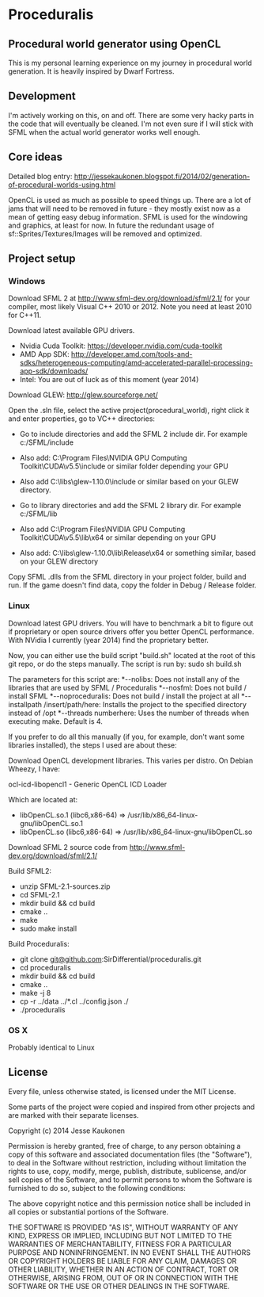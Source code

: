 # Proceduralis
## Procedural world generator using OpenCL

This is my personal learning experience on my journey in procedural world generation. It is heavily inspired by Dwarf Fortress.

## Development

I'm actively working on this, on and off. There are some very hacky parts in the code that will eventually be cleaned. I'm not even sure if I will stick with SFML when the actual world generator works well enough.

## Core ideas

Detailed blog entry: http://jessekaukonen.blogspot.fi/2014/02/generation-of-procedural-worlds-using.html

OpenCL is used as much as possible to speed things up. There are a lot of jams that will need to be removed in future - they mostly exist now as a mean of getting easy debug information. SFML is used for the windowing and graphics, at least for now. In future the redundant usage of sf::Sprites/Textures/Images will be removed and optimized.

## Project setup

### Windows

Download SFML 2 at http://www.sfml-dev.org/download/sfml/2.1/ for your compiler, most likely Visual C++ 2010 or 2012. Note you need at least 2010 for C++11.

Download latest available GPU drivers.

* Nvidia Cuda Toolkit: https://developer.nvidia.com/cuda-toolkit
* AMD App SDK: http://developer.amd.com/tools-and-sdks/heterogeneous-computing/amd-accelerated-parallel-processing-app-sdk/downloads/
* Intel: You are out of luck as of this moment (year 2014) 

Download GLEW: http://glew.sourceforge.net/

Open the .sln file, select the active project(procedural_world), right click it and enter properties, go to VC++ directories:
* Go to include directories and add the SFML 2 include dir. For example c:/SFML/include
* Also add: C:\Program Files\NVIDIA GPU Computing Toolkit\CUDA\v5.5\include or similar folder depending your GPU
* Also add C:\libs\glew-1.10.0\include or similar based on your GLEW directory.

* Go to library directories and add the SFML 2 library dir. For example c:/SFML/lib
* Also add C:\Program Files\NVIDIA GPU Computing Toolkit\CUDA\v5.5\lib\x64 or similar depending on your GPU
* Also add: C:\libs\glew-1.10.0\lib\Release\x64 or something similar, based on your GLEW directory

Copy SFML .dlls from the SFML directory in your project folder, build and run. If the game doesn't find data, copy the folder in Debug / Release folder.

### Linux

Download latest GPU drivers. You will have to benchmark a bit to figure out if proprietary or open source drivers offer you better OpenCL performance. With NVidia I currently (year 2014) find the proprietary better.

Now, you can either use the build script "build.sh" located at the root of this git repo, or do the steps manually. The script is run by:
sudo sh build.sh

The parameters for this script are:
*--nolibs: Does not install any of the libraries that are used by SFML / Proceduralis
*--nosfml: Does not build / install SFML
*--noproceduralis: Does not build / install the project at all
*--installpath /insert/path/here: Installs the project to the specified directory instead of /opt
*--threads numberhere: Uses the number of threads when executing make. Default is 4.

If you prefer to do all this manually (if you, for example, don't want some libraries installed), the steps I used are about these:

Download OpenCL development libraries. This varies per distro. On Debian Wheezy, I have:

ocl-icd-libopencl1 - Generic OpenCL ICD Loader

Which are located at:

* libOpenCL.so.1 (libc6,x86-64) => /usr/lib/x86_64-linux-gnu/libOpenCL.so.1
* libOpenCL.so (libc6,x86-64) => /usr/lib/x86_64-linux-gnu/libOpenCL.so

Download SFML 2 source code from http://www.sfml-dev.org/download/sfml/2.1/

Build SFML2:

* unzip  SFML-2.1-sources.zip
* cd SFML-2.1
* mkdir build && cd build
* cmake ..
* make
* sudo make install

Build Proceduralis:

* git clone git@github.com:SirDifferential/proceduralis.git
* cd proceduralis
* mkdir build && cd build
* cmake ..
* make -j 8
* cp -r ../data ../*.cl ../config.json ./
* ./proceduralis 

### OS X

Probably identical to Linux


## License

Every file, unless otherwise stated, is licensed under the MIT License.

Some parts of the project were copied and inspired from other projects and are marked with their separate licenses.

Copyright (c) 2014 Jesse Kaukonen

Permission is hereby granted, free of charge, to any person obtaining a copy
of this software and associated documentation files (the "Software"), to deal
in the Software without restriction, including without limitation the rights
to use, copy, modify, merge, publish, distribute, sublicense, and/or sell
copies of the Software, and to permit persons to whom the Software is
furnished to do so, subject to the following conditions:

The above copyright notice and this permission notice shall be included in
all copies or substantial portions of the Software.

THE SOFTWARE IS PROVIDED "AS IS", WITHOUT WARRANTY OF ANY KIND, EXPRESS OR
IMPLIED, INCLUDING BUT NOT LIMITED TO THE WARRANTIES OF MERCHANTABILITY,
FITNESS FOR A PARTICULAR PURPOSE AND NONINFRINGEMENT. IN NO EVENT SHALL THE
AUTHORS OR COPYRIGHT HOLDERS BE LIABLE FOR ANY CLAIM, DAMAGES OR OTHER
LIABILITY, WHETHER IN AN ACTION OF CONTRACT, TORT OR OTHERWISE, ARISING FROM,
OUT OF OR IN CONNECTION WITH THE SOFTWARE OR THE USE OR OTHER DEALINGS IN
THE SOFTWARE.
